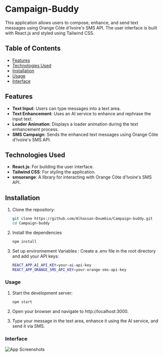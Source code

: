 # Campaign-Buddy 

This application allows users to compose, enhance, and send text messages using Orange Côte d'Ivoire's SMS API. The user interface is built with React.js and styled using Tailwind CSS.

## Table of Contents

- [Features](#features)
- [Technologies Used](#technologies-used)
- [Installation](#installation)
- [Usage](#usage)
- [Interface](#interface)

## Features

- **Text Input**: Users can type messages into a text area.
- **Text Enhancement**: Uses an AI service to enhance and rephrase the input text.
- **Loader Animation**: Displays a loader animation during the text enhancement process.
- **SMS Campaign**: Sends the enhanced text messages using Orange Côte d'Ivoire's SMS API.

## Technologies Used

- **React.js**: For building the user interface.
- **Tailwind CSS**: For styling the application.
- **smsorange**: A library for interacting with Orange Côte d'Ivoire's SMS API.

## Installation

1. Clone the repository:

   ```sh
   git clone https://github.com/Alhassan-Doumbia/Campaign-buddy.git
   cd Campaign-buddy
2. Install the dependencies 

    ```sh
    npm install
3. Set up environnement Variables : 
    Create a .env file in the root directory and add your API keys:
    ```sh
    REACT_APP_AI_API_KEY=your-ai-api-key
    REACT_APP_ORANGE_SMS_API_KEY=your-orange-sms-api-key

### Usage
1. Start the development server:

    ```sh
    npm start

2. Open your browser and navigate to http://localhost:3000.

3. Type your message in the text area, enhance it using the AI service, and send it via SMS.

### Interface 
![App Screenshots](./src/assets/image.png) 


